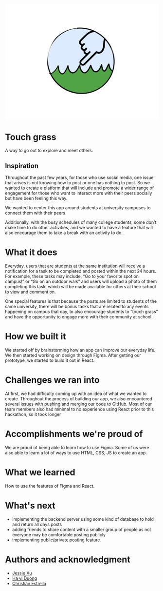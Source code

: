 <p align="center">
    <img src="https://github.com/DubScrubs/Dubhacks22/blob/master/src/imgs/Touch%20Grass.png">
</p>


# Touch grass
A way to go out to explore and meet others.

## Inspiration
Throughout the past few years, for those who use social media, one issue that arises is not knowing how to post or one has nothing to post. So we wanted to create a platform that will include and promote a wider range of engagement for those who want to interact more with their peers socially but have been feeling this way.

We wanted to center this app around students at university campuses to connect them with their peers. 

Additionally, with the busy schedules of many college students, some don’t make time to do other activities, and we wanted to have a feature that will also encourage them to take a break with an activity to do. 

# What it does
Everyday, users that are students at the same institution will receive a notification for a task to be completed and posted within the next 24 hours. For example, these tasks may include, “Go to your favorite spot on campus!” or “Go on an outdoor walk” and users will upload a photo of them completing this task, which will be made available for others at their school to view and comment on.

One special features is that because the posts are limited to students of the same university, there will be bonus tasks that are related to any events happening on campus that day, to also encourage students to “touch grass” and have the opportunity to engage more with their community at school.

# How we built it
We started off by brainstorming how an app can improve our everyday life. We then started working on design through Figma. After getting our prototype, we started to build it out in React.


# Challenges we ran into
At first, we had difficulty coming up with an idea of what we wanted to create. Throughout the process of building our app, we also encountered several issues with pushing and merging our code to GitHub. Most of our team members also had minimal to no experience using React prior to this hackathon, so it took longer 


# Accomplishments we're proud of
We are proud of being able to learn how to use Figma. Some of us were also able to learn a lot of ways to use HTML, CSS, JS to create an app. 

# What we learned
How to use the features of Figma and React. 

# What's next
* implementing the backend server using some kind of database to hold and return all days posts
* adding friends to share content with a smaller group of people as not everyone may be comfortable posting publicly
* implementing public/private posting feature

# Authors and acknowledgment

* [Jessie Xu](https://github.com/jessiex8)
* [Ha vi Duong](https://github.com/haviduong)
* [Christian Estrella](https://github.com/chrisestrella)

